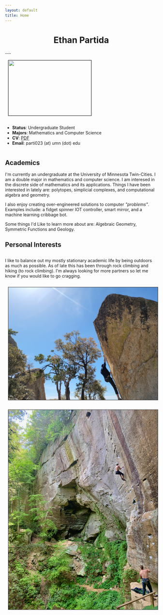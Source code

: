 ```yaml
---
layout: default
title: Home
---
```


<center> <h1>  Ethan Partida </h1> </center>
---
<div style="display: flex; flex-wrap: wrap; align-items: center;">
<div style="margin-left: 10px;"><p><img src="/pro_photo.jpg" height="182px" width="274px" border="1px"></p></div>
<div>
<ul>
 <li><strong>Status</strong>: Undergraduate Student</li>
 <li><strong>Majors</strong>: Mathematics and Computer Science</li>
 <li><strong>CV</strong>: <a href="/cv.pdf">PDF</a></li>
 <li><strong>Email</strong>: parti023 (at) umn (dot) edu <br></li>
</ul>
</div>
</div>

## Academics
I'm currently an undergraduate at the University of Minnesota Twin-Cities. I am a double major in mathematics and computer science. I am interesed in the discrete side of mathematics and its applications. Things I have been interested in lately are: polytopes, simplicial complexes, and computational algebra and geometry.

I also enjoy creating over-engineered solutions to computer *"problems"*. Examples include: a fidget spinner IOT controller, smart mirror, and a machine learning cribbage bot.

Some things I'd Like to learn more about are: Algebraic Geometry, Symmetric Functions and Geology.
## Personal Interests
<div style="display: flex; flex-wrap: wrap; align-items: center;">
<div style="display: inline-block;">
<p>
I like to balance out my mostly stationary academic life by being outdoors as much as possible. As of late this has been through rock climbing and hiking (to rock climbing). I'm always looking for more partners so let me know if you would like to go cragging.
</p>
</div>
<div style="margin-left: 10px;"><p><img src="IMG_1002.jpg" border="1px"></p></div>
</div>
</div>
<div style="margin-left: 10px;"><p><img src="IMG_3934.jpg" border="1px"></p></div>
</div>
